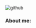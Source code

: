 ![github](https://user-images.githubusercontent.com/59519580/214898897-bd3def70-e1ce-44fd-9391-f2ce77f76f3a.png)

### About me:
